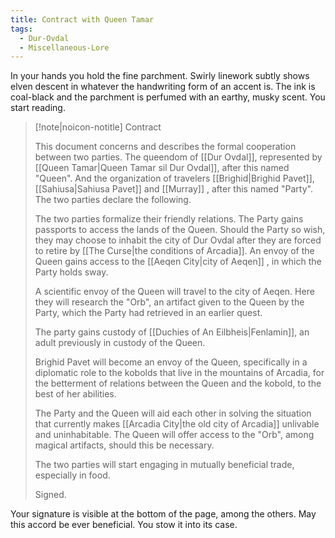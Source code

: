 ```yaml
---
title: Contract with Queen Tamar
tags:
  - Dur-Ovdal
  - Miscellaneous-Lore
---
```


In your hands you hold the fine parchment. Swirly linework subtly shows elven descent in whatever the handwriting form of an accent is. The ink is coal-black and the parchment is perfumed with an earthy, musky scent. You start reading.

> [!note|noicon-notitle] Contract
>
> This document concerns and describes the formal cooperation between two parties. The queendom of [[Dur Ovdal]], represented by [[Queen Tamar|Queen Tamar sil Dur Ovdal]], after this named "Queen". And the organization of travelers [[Brighid|Brighid Pavet]], [[Sahiusa|Sahiusa Pavet]] and [[Murray]] , after this named "Party". The two parties declare the following.
>
> The two parties formalize their friendly relations. The Party gains passports to access the lands of the Queen. Should the Party so wish, they may choose to inhabit the city of Dur Ovdal after they are forced to retire by [[The Curse|the conditions of Arcadia]]. An envoy of the Queen gains access to the [[Aeqen City|city of Aeqen]] , in which the Party holds sway.
>
> A scientific envoy of the Queen will travel to the city of Aeqen. Here they will research the "Orb", an artifact given to the Queen by the Party, which the Party had retrieved in an earlier quest.
>
> The party gains custody of [[Duchies of An Eilbheis|Fenlamin]], an adult previously in custody of the Queen.
>
> Brighid Pavet will become an envoy of the Queen, specifically in a diplomatic role to the kobolds that live in the mountains of Arcadia, for the betterment of relations between the Queen and the kobold, to the best of her abilities.
>
> The Party and the Queen will aid each other in solving the situation that currently makes [[Arcadia City|the old city of Arcadia]] unlivable and uninhabitable. The Queen will offer access to the "Orb", among magical artifacts, should this be necessary.
>
> The two parties will start engaging in mutually beneficial trade, especially in food.
>
> Signed.

Your signature is visible at the bottom of the page, among the others. May this accord be ever beneficial. You stow it into its case.
